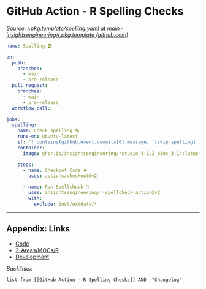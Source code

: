 # GitHub Action - R Spelling Checks

*Source: [r.pkg.template/spelling.yaml at main · insightsengineering/r.pkg.template (github.com)](https://github.com/insightsengineering/r.pkg.template/blob/main/.github/workflows/spelling.yaml)*

````yaml
name: Spelling 🆎

on:
  push:
    branches:
      - main
      - pre-release
  pull_request:
    branches:
      - main
      - pre-release
  workflow_call:

jobs:
  spelling:
    name: Check spelling 🔠
    runs-on: ubuntu-latest
    if: "! contains(github.event.commits[0].message, '[skip spelling]')"
    container:
      image: ghcr.io/insightsengineering/rstudio_4.1.2_bioc_3.14:latest

    steps:
      - name: Checkout Code 🛎
        uses: actions/checkout@v2

      - name: Run Spellcheck 👟
        uses: insightsengineering/r-spellcheck-action@v2
        with:
          exclude: inst/extdata/*
````

---

## Appendix: Links

* [Code](../Code.md)
* [2-Areas/MOCs/R](../../MOCs/R.md)
* [Development](../../MOCs/Development.md)

*Backlinks:*

````dataview
list from [[GitHub Action - R Spelling Checks]] AND -"Changelog"
````
